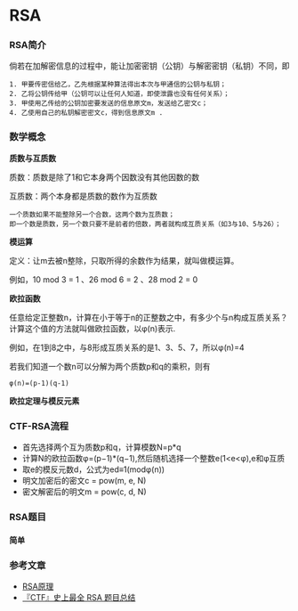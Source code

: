 # RSA

### RSA简介

倘若在加解密信息的过程中，能让加密密钥（公钥）与解密密钥（私钥）不同，即

```
1. 甲要传密信给乙，乙先根据某种算法得出本次与甲通信的公钥与私钥；
2. 乙将公钥传给甲（公钥可以让任何人知道，即使泄露也没有任何关系）；
3. 甲使用乙传给的公钥加密要发送的信息原文m，发送给乙密文c；
4. 乙使用自己的私钥解密密文c，得到信息原文m .
```

### 数学概念


**质数与互质数**

质数：质数是除了1和它本身两个因数没有其他因数的数

互质数：两个本身都是质数的数作为互质数

```
一个质数如果不能整除另一个合数，这两个数为互质数；
即一个数是质数，另一个数只要不是前者的倍数，两者就构成互质关系（如3与10、5与26）；
```

**模运算**

定义：让m去被n整除，只取所得的余数作为结果，就叫做模运算。

例如，10 mod 3 = 1 、26 mod 6 = 2 、28 mod 2 = 0

**欧拉函数**

任意给定正整数n，计算在小于等于n的正整数之中，有多少个与n构成互质关系？
计算这个值的方法就叫做欧拉函数，以φ(n)表示.

例如，在1到8之中，与8形成互质关系的是1、3、5、7，所以φ(n)=4

若我们知道一个数n可以分解为两个质数p和q的乘积，则有

`φ(n)=(p-1)(q-1)`

**欧拉定理与模反元素**

### CTF-RSA流程

- 首先选择两个互为质数p和q，计算模数N=p*q
- 计算N的欧拉函数φ=(p−1)*(q−1),然后随机选择一个整数e(1<e<φ),e和φ互质
- 取e的模反元数d，公式为ed≡1(modφ(n))
- 明文加密后的密文c = pow(m, e, N)
- 密文解密后的明文m = pow(c, d, N)

### RSA题目

#### 简单


### 参考文章

- [RSA原理](https://www.cnblogs.com/hykun/p/RSA.html)
- [『CTF』史上最全 RSA 题目总结](https://mp.weixin.qq.com/s/DKyplEETXNzZ7Bt_Nm5-6g)